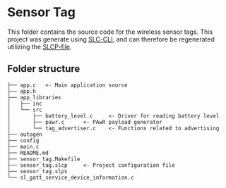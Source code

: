 # Sensor Tag
This folder contains the source code for the wireless sensor tags. This project was generate using [SLC-CLI](https://docs.silabs.com/simplicity-studio-5-users-guide/latest/ss-5-users-guide-tools-slc-cli/), and can therefore be regenerated utilizing the [SLCP-file](sensor_tag.slcp).

## Folder structure
```
├── app.c   <- Main application source
├── app.h
├── app_libraries
│   ├── inc
│   └── src
│       ├── battery_level.c     <- Driver for reading battery level
│       ├── pawr.c      <- PAwR payload generator
│       └── tag_advertiser.c    <- Functions related to advertising
├── autogen
├── config
├── main.c
├── README.md
├── sensor_tag.Makefile
├── sensor_tag.slcp     <- Project configuration file
├── sensor_tag.slps
└── sl_gatt_service_device_information.c
```